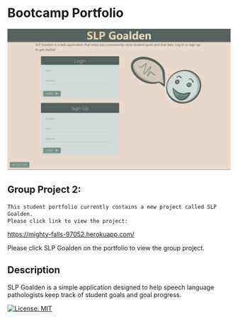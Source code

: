 # Bootcamp Portfolio

![Screenshot of SLP Goalden Login Page](./02-portfolio-2.jpg.png)
## Group Project 2:

```
This student portfolio currently contains a new project called SLP Goalden. 
Please click link to view the project:
```

https://mighty-falls-97052.herokuapp.com/

Please click SLP Goalden on the portfolio to view the group project.


## Description 

SLP Goalden is a simple application designed to help speech language pathologists keep track of student goals and goal progress.

[![License: MIT](https://img.shields.io/badge/License-MIT-yellow.svg)](https://opensource.org/licenses/MIT)
